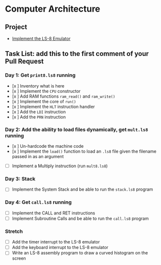 # Computer Architecture

## Project

* [Implement the LS-8 Emulator](ls8/)

## Task List: add this to the first comment of your Pull Request

### Day 1: Get `print8.ls8` running

- [x ] Inventory what is here
- [x ] Implement the `CPU` constructor
- [x ] Add RAM functions `ram_read()` and `ram_write()`
- [x ] Implement the core of `run()`
- [x ] Implement the `HLT` instruction handler
- [x ] Add the `LDI` instruction
- [x ] Add the `PRN` instruction

### Day 2: Add the ability to load files dynamically, get `mult.ls8` running

- [x ] Un-hardcode the machine code
- [x ] Implement the `load()` function to load an `.ls8` file given the filename
      passed in as an argument
- [ ] Implement a Multiply instruction (run `mult8.ls8`)

### Day 3: Stack

- [ ] Implement the System Stack and be able to run the `stack.ls8` program

### Day 4: Get `call.ls8` running

- [ ] Implement the CALL and RET instructions
- [ ] Implement Subroutine Calls and be able to run the `call.ls8` program

### Stretch

- [ ] Add the timer interrupt to the LS-8 emulator
- [ ] Add the keyboard interrupt to the LS-8 emulator
- [ ] Write an LS-8 assembly program to draw a curved histogram on the screen
